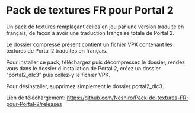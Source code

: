 # Pack de textures FR pour Portal 2
Un pack de textures remplaçant celles en jeu par une version traduite en français, de façon à avoir une traduction française totale de Portal 2.

Le dossier compressé présent contient un fichier VPK contenant les textures de Portal 2 traduites en français.

Pour installer ce pack, téléchargez puis décompressez le dossier, rendez vous dans le dossier d'installation de Portal 2, créez un dossier "portal2_dlc3" puis collez-y le fichier VPK.

Pour désinstaller, supprimez simplement le dossier portal2_dlc3.

Lien de téléchargement: https://github.com/Neshiro/Pack-de-textures-FR-pour-Portal-2/releases
